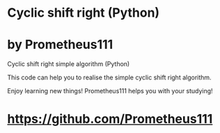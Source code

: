 # Cyclic shift right (Python)
# by Prometheus111

Cyclic shift right simple algorithm (Python)

This code can help you to realise the simple cyclic shift right algorithm.

Enjoy learning new things! Prometheus111 helps you with your studying!
# https://github.com/Prometheus111 
